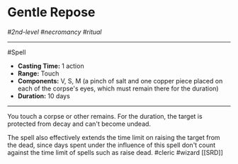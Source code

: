# Gentle Repose
*#2nd-level #necromancy #ritual*
___ 
#Spell
- **Casting Time:** 1 action
- **Range:** Touch
- **Components:** V, S, M (a pinch of salt and one copper piece placed on each of the corpse's eyes, which must remain there for the duration)
- **Duration:** 10 days
---
You touch a corpse or other remains. For the duration, the target is protected from decay and can't become undead.

The spell also effectively extends the time limit on raising the target from the dead, since days spent under the influence of this spell don't count against the time limit of spells such as raise dead.
#cleric
#wizard
[[SRD]]